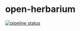 # open-herbarium

[![pipeline status](https://git.loe.auf.uni-rostock.de/werbeo/open-herbarium/badges/develop/pipeline.svg)](https://git.loe.auf.uni-rostock.de/werbeo/open-herbarium/commits/develop)